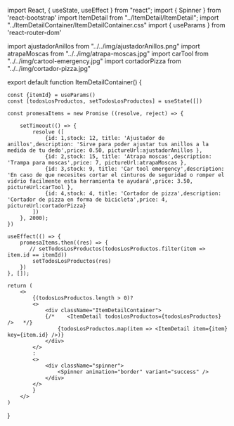 import React, { useState, useEffect } from "react";
import { Spinner } from 'react-bootstrap'
import ItemDetail from "../ItemDetail/ItemDetail";
import "../ItemDetailContainer/ItemDetailContainer.css"
import { useParams } from 'react-router-dom'


import ajustadorAnillos from "../../img/ajustadorAnillos.png"
import atrapaMoscas from "../../img/atrapa-moscas.jpg"
import carTool from "../../img/cartool-emergency.jpg"
import cortadorPizza from "../../img/cortador-pizza.jpg"

export default function ItemDetailContainer() {

    const {itemId} = useParams()
    const [todosLosProductos, setTodosLosProductos] = useState([])

    const promesaItems = new Promise ((resolve, reject) => {

        setTimeout(() => {
            resolve ([
                {id: 1,stock: 12, title: 'Ajustador de anillos',description: 'Sirve para poder ajustar tus anillos a la medida de tu dedo',price: 0.50, pictureUrl:ajustadorAnillos },
                {id: 2,stock: 15, title: 'Atrapa moscas',description: 'Trampa para moscas',price: 7, pictureUrl:atrapaMoscas },
                {id: 3,stock: 9, title: 'Car tool emergency',description: 'En caso de que necesites cortar el cinturos de seguridad o romper el vidrio facilmente esta herramienta te ayudará',price: 3.50, pictureUrl:carTool },
                {id: 4,stock: 4, title: 'Cortador de pizza',description: 'Cortador de pizza en forma de bicicleta',price: 4, pictureUrl:cortadorPizza}
            ])
        }, 2000);
    })

    useEffect(() => {
        promesaItems.then((res) => {
           // setTodosLosProductos(todosLosProductos.filter(item => item.id == itemId))
            setTodosLosProductos(res)
        })
    }, []);

    return (
        <>
            {(todosLosProductos.length > 0)?
            <>
                <div className="ItemDetailContainer">
                {/*    <ItemDetail todosLosProductos={todosLosProductos} />   */}
                    {todosLosProductos.map(item => <ItemDetail item={item} key={item.id} />)}    
                </div>
            </>
            :
            <>
                <div className="spinner">
                    <Spinner animation="border" variant="success" />
                </div>
            </>
            }
        </>
    )
}